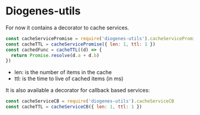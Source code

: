 Diogenes-utils
==============
For now it contains a decorator to cache services.
```js
const cacheServicePromise = require('diogenes-utils').cacheServicePromise
const cacheTTL = cacheServicePromise({ len: 1, ttl: 1 })
const cachedFunc = cacheTTL((d) => {
  return Promise.resolve(d.a + d.b)
})
```
* len: is the number of items in the cache
* ttl: is the time to live of cached items (in ms)

It is also available a decorator for callback based services:
```js
const cacheServiceCB = require('diogenes-utils').cacheServiceCB
const cacheTTL = cacheServiceCB({ len: 1, ttl: 1 })
```
